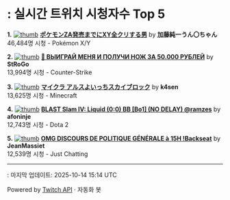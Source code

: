 # : 실시간 트위치 시청자수 Top 5

**1.** [![thumb](https://static-cdn.jtvnw.net/previews-ttv/live_user_kato_junichi0817-320x180.jpg)](https://twitch.tv/加藤純一うん〇ちゃん)
**[ポケモンZA発売までにXY全クリする男](https://twitch.tv/加藤純一うん〇ちゃん)** by **加藤純一うん〇ちゃん**<br>46,484명 시청  - Pokémon X/Y

**2.** [![thumb](https://static-cdn.jtvnw.net/previews-ttv/live_user_strogo-320x180.jpg)](https://twitch.tv/StRoGo)
**[🔴 ВЫИГРАЙ МЕНЯ И ПОЛУЧИ НОЖ ЗА 50.000 РУБЛЕЙ](https://twitch.tv/StRoGo)** by **StRoGo**<br>13,994명 시청  - Counter-Strike

**3.** [![thumb](https://static-cdn.jtvnw.net/previews-ttv/live_user_k4sen-320x180.jpg)](https://twitch.tv/k4sen)
**[マイクラ アルスよいっちスカイブロック](https://twitch.tv/k4sen)** by **k4sen**<br>13,625명 시청  - Minecraft

**4.** [![thumb](https://static-cdn.jtvnw.net/previews-ttv/live_user_afoninje-320x180.jpg)](https://twitch.tv/afoninje)
**[BLAST Slam IV: Liquid (0:0) BB [Bo1] (NO DELAY)  @ramzes](https://twitch.tv/afoninje)** by **afoninje**<br>12,743명 시청  - Dota 2

**5.** [![thumb](https://static-cdn.jtvnw.net/previews-ttv/live_user_jeanmassiet-320x180.jpg)](https://twitch.tv/JeanMassiet)
**[OMG DISCOURS DE POLITIQUE GÉNÉRALE à 15H !Backseat](https://twitch.tv/JeanMassiet)** by **JeanMassiet**<br>12,539명 시청  - Just Chatting


---
: 마지막 업데이트: 2025-10-14 15:14 UTC

Powered by [Twitch API](https://dev.twitch.tv/docs/api/reference) · 자동화 봇